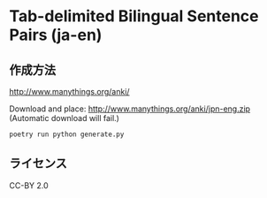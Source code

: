 # Tab-delimited Bilingual Sentence Pairs (ja-en)
## 作成方法
http://www.manythings.org/anki/

Download and place: http://www.manythings.org/anki/jpn-eng.zip
(Automatic download will fail.)
```
poetry run python generate.py
```

## ライセンス
CC-BY 2.0
